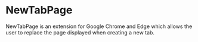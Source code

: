 # NewTabPage
NewTabPage is an extension for Google Chrome and Edge which allows the user to replace the page displayed when creating a new tab.
